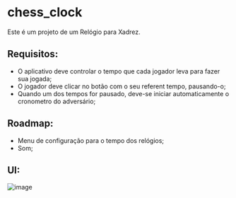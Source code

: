 # chess_clock

Este é um projeto de um Relógio para Xadrez.

## Requisitos:

- O aplicativo deve controlar o tempo que cada jogador leva para fazer sua jogada;
- O jogador deve clicar no botão com o seu referent tempo, pausando-o;
- Quando um dos tempos for pausado, deve-se iniciar automaticamente o cronometro do adversário;

## Roadmap:
- Menu de configuração para o tempo dos relógios;
- Som;


## UI:

![image](https://user-images.githubusercontent.com/83676572/230126490-62a8d3fe-ced3-46c6-94a9-81b1f3a40ce3.png)
